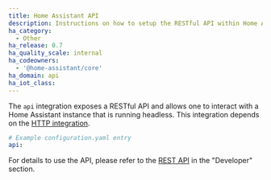 ```yaml
---
title: Home Assistant API
description: Instructions on how to setup the RESTful API within Home Assistant.
ha_category:
  - Other
ha_release: 0.7
ha_quality_scale: internal
ha_codeowners:
  - '@home-assistant/core'
ha_domain: api
ha_iot_class:
---
```


The `api` integration exposes a RESTful API and allows one to interact with a Home Assistant instance that is running headless. This integration depends on the [HTTP integration](/integrations/http/).

```yaml
# Example configuration.yaml entry
api:
```

For details to use the API, please refer to the [REST API](/developers/rest_api/) in the "Developer" section.
